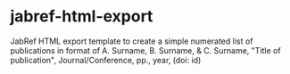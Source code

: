 # jabref-html-export
JabRef HTML export template to create a simple numerated list of publications in format of A. Surname, B. Surname, &amp; C. Surname, "Title of publication", Journal/Conference, pp., year, (doi: id)
